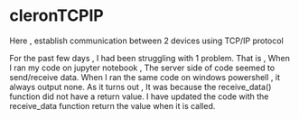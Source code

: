 # cleronTCPIP
Here  ,  establish communication between 2 devices using TCP/IP protocol

For the past few days , I had been struggling with 1 problem. 
That is  , When I ran my code on jupyter notebook , The server side of code seemed to send/receive data. When I ran the same code on windows powershell , it always output none. As it turns out , It was because the receive_data() function did not have a return value.  I have updated the code with the receive_data function return the value  when it is called.

